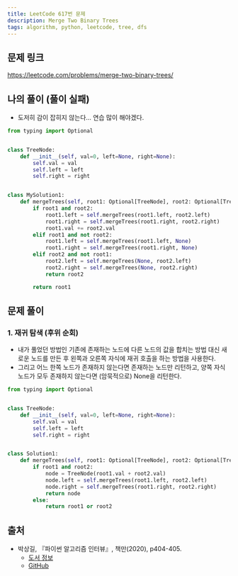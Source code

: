 ```yaml
---
title: LeetCode 617번 문제
description: Merge Two Binary Trees
tags: algorithm, python, leetcode, tree, dfs
---
```


## 문제 링크

https://leetcode.com/problems/merge-two-binary-trees/

## 나의 풀이 (풀이 실패)

- 도저히 감이 잡히지 않는다... 연습 많이 해야겠다.

```python
from typing import Optional


class TreeNode:
    def __init__(self, val=0, left=None, right=None):
        self.val = val
        self.left = left
        self.right = right


class MySolution1:
    def mergeTrees(self, root1: Optional[TreeNode], root2: Optional[TreeNode]) -> Optional[TreeNode]:
        if root1 and root2:
            root1.left = self.mergeTrees(root1.left, root2.left)
            root1.right = self.mergeTrees(root1.right, root2.right)
            root1.val += root2.val
        elif root1 and not root2:
            root1.left = self.mergeTrees(root1.left, None)
            root1.right = self.mergeTrees(root1.right, None)
        elif root2 and not root1:
            root2.left = self.mergeTrees(None, root2.left)
            root2.right = self.mergeTrees(None, root2.right)
            return root2

        return root1
```

## 문제 풀이

### 1. 재귀 탐색 (후위 순회)

- 내가 풀었던 방법인 기존에 존재하는 노드에 다른 노드의 값을 합치는 방법 대신 새로운 노드를 만든 후 왼쪽과 오른쪽 자식에 재귀 호출을 하는 방법을 사용한다.
- 그리고 어느 한쪽 노드가 존재하지 않는다면 존재하는 노드만 리턴하고, 양쪽 자식 노드가 모두 존재하지 않는다면 (암묵적으로) None을 리턴한다.

```python
from typing import Optional


class TreeNode:
    def __init__(self, val=0, left=None, right=None):
        self.val = val
        self.left = left
        self.right = right


class Solution1:
    def mergeTrees(self, root1: Optional[TreeNode], root2: Optional[TreeNode]) -> Optional[TreeNode]:
        if root1 and root2:
            node = TreeNode(root1.val + root2.val)
            node.left = self.mergeTrees(root1.left, root2.left)
            node.right = self.mergeTrees(root1.right, root2.right)
            return node
        else:
            return root1 or root2
```

## 출처

- 박상길, 『파이썬 알고리즘 인터뷰』, 책만(2020), p404-405.
  - [도서 정보](https://www.onlybook.co.kr/entry/algorithm-interview)
  - [GitHub](https://github.com/onlybooks/algorithm-interview)
